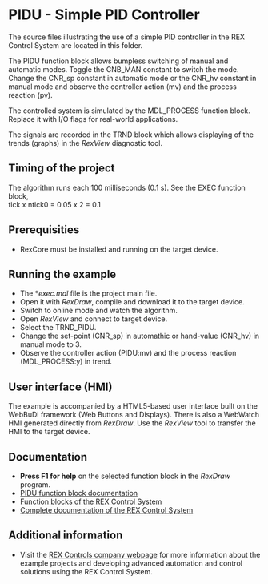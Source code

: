 ﻿PIDU - Simple PID Controller
============================

The source files illustrating the use of a simple PID controller in the REX 
Control System are located in this folder.

The PIDU function block allows bumpless switching of manual and automatic modes. 
Toggle the CNB_MAN constant to switch the mode. Change the CNR_sp constant in 
automatic mode or the CNR_hv constant in manual mode and observe the controller 
action (mv) and the process reaction (pv).

The controlled system is simulated by the MDL_PROCESS function block. Replace it
with I/O flags for real-world applications.

The signals are recorded in the TRND block which allows displaying of the trends 
(graphs) in the *RexView* diagnostic tool. 

## Timing of the project ##

The algorithm runs each 100 milliseconds (0.1 s). See the EXEC function block,  
tick x ntick0 = 0.05 x 2 = 0.1 

## Prerequisities ##
- RexCore must be installed and running on the target device.

## Running the example ##
- The **exec.mdl* file is the project main file.
- Open it with *RexDraw*, compile and download it to the target device.
- Switch to online mode and watch the algorithm.
- Open *RexView* and connect to target device.
- Select the TRND_PIDU.
- Change the set-point (CNR_sp) in automathic or hand-value (CNR_hv) in manual 
mode to 3.
- Observe the controller action (PIDU:mv) and the process reaction (MDL_PROCESS:y) in trend.

## User interface (HMI) ##
The example is accompanied by a HTML5-based user interface built on the WebBuDi 
framework (Web Buttons and Displays). There is also a WebWatch HMI generated
directly from *RexDraw*. Use the *RexView* tool to transfer the HMI
to the target device.

## Documentation ##

- **Press F1 for help** on the selected function block in the *RexDraw* program.
- [PIDU function block documentation](https://www.rexcontrols.com/media/2.50.1/doc/ENGLISH/MANUALS/BRef/PIDU.html)
- [Function blocks of the REX Control System](https://www.rexcontrols.com/media/2.50.1/doc/ENGLISH/MANUALS/BRef/BRef_ENG.html)
- [Complete documentation of the REX Control System](http://www.rexcontrols.com/documentation-and-support)

## Additional information ##

- Visit the [REX Controls company webpage](http://www.rexcontrols.com) 
for more information about the example projects and developing advanced 
automation and control solutions using the REX Control System.